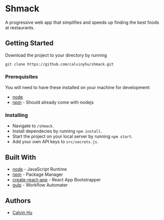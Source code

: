 # Shmack

A progressive web app that simplifies and speeds up finding the best foods at restaurants.

## Getting Started

Download the project to your directory by running
```
git clone https://github.com/calvinyhu/shmack.git
```

### Prerequisites

You will need to have these installed on your machine for development:
- [node](https://nodejs.org/en/)
- [npm](https://www.npmjs.com/get-npm) - Should already come with nodejs

### Installing

- Navigate to `/shmack`.
- Install dependecies by running `npm install`.
- Start the project on your local server by running `npm start`.
- Add your own API keys to `src/secrets.js`.

## Built With

- [node](https://nodejs.org/en/) - JavaScript Runtime
- [npm](https://docs.npmjs.com/) - Package Manager
- [create-react-app](https://github.com/facebookincubator/create-react-app) - React App Bootstrapper
- [gulp](https://github.com/gulpjs/gulp/blob/v3.9.1/docs/API.md) - Workflow Automater

## Authors

- [Calvin Hu](https://github.com/calvinyhu)

